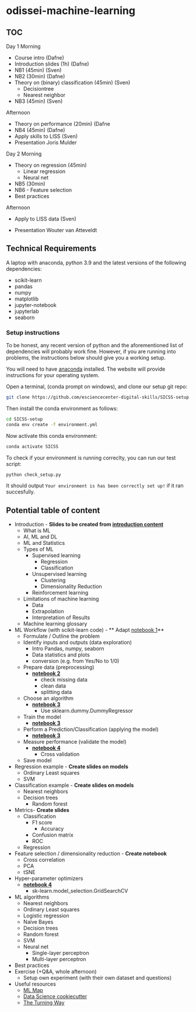 # odissei-machine-learning

## TOC

Day 1
Morning
- Course intro (Dafne)
- Introduction slides (1h) (Dafne)
- NB1 (45min) (Sven)
- NB2 (30min) (Dafne)
- Theory on (binary) classification (45min) (Sven)
    - Decisiontree
    - Nearest neighbor
- NB3 (45min) (Sven)

Afternoon
- Theory on performance (20min) (Dafne
- NB4 (45min) (Dafne)
- Apply skills to LISS (Sven)
- Presentation Joris Mulder

Day 2
Morning

- Theory on regression (45min)
    - Linear regression
    - Neural net
- NB5 (30min)
- NB6 - Feature selection
- Best practices

Afternoon
- Apply to LISS data (Sven)

- Presentation Wouter van Atteveldt

## Technical Requirements

A laptop with anaconda, python 3.9 and the latest versions of the following dependencies:

- scikit-learn
- pandas
- numpy
- matplotlib
- jupyter-notebook
- jupyterlab
- seaborn

### Setup instructions

To be honest, any recent version of python and the aforementioned list of dependencies will probably
work fine. However, if you are running into problems, the instructions below should give you a
working setup.

You will need to have  [anaconda](https://www.anaconda.com/) installed. The website will provide instructions for your
operating system.

Open a terminal, (conda prompt on windows), and clone our setup git repo:

```bash
git clone https://github.com/esciencecenter-digital-skills/SICSS-setup.git
```

Then install the conda environment as follows:
```bash
cd SICSS-setup
conda env create -f environment.yml
```

Now activate this conda environment:
```bash
conda activate SICSS
```

To check if your environment is running correclty, you can run our test script:
```bash
python check_setup.py
```
It should output `Your environment is has been correctly set up!` if it ran succesfully.

## Potential table of content

- Introduction - **Slides to be created
  from [introduction content](https://github.com/esciencecenter-digital-skills/SICSS-odissei-machine-learning/blob/main/1-Intro.md)**
    - What is ML
    - AI, ML and DL
    - ML and Statistics
    - Types of ML
        - Supervised learning
            - Regression
            - Classification
        - Unsupervised learning
            - Clustering
            - Dimensionality Reduction
        - Reinforcement learning
    - Limitations of machine learning
        - Data
        - Extrapolation
        - Interpretation of Results
    - Machine learning glossary
- ML Workflow (with scikit-learn code) - **
  Adapt [notebook 1](https://github.com/esciencecenter-digital-skills/SICSS-odissei-machine-learning/blob/main/notebooks/1-Intro.ipynb)**
    - Formulate / Outline the problem
    - Identify inputs and outputs (data exploration)
        - Intro Pandas, numpy, seaborn
        - Data statistics and plots
        - conversion (e.g. from Yes/No to 1/0)
    - Prepare data (preprocessing)
      - **[notebook 2](https://github.com/esciencecenter-digital-skills/SICSS-odissei-machine-learning/blob/main/notebooks/2-Data-Preparation.ipynb)**
        - check missing data
        - clean data
        - splitting data
    - Choose an algorithm
      - **[notebook 3](https://github.com/esciencecenter-digital-skills/SICSS-odissei-machine-learning/blob/main/notebooks/3-Model-pipeline.ipynb)**
        - Use sklearn.dummy.DummyRegressor
    - Train the model
      - **[notebook 3](https://github.com/esciencecenter-digital-skills/SICSS-odissei-machine-learning/blob/main/notebooks/3-Model-pipeline.ipynb)**
    - Perform a Prediction/Classification (applying the model)
      - **[notebook 3](https://github.com/esciencecenter-digital-skills/SICSS-odissei-machine-learning/blob/main/notebooks/3-Model-pipeline.ipynb)**
    - Measure performance (validate the model)
      - **[notebook 4](https://github.com/esciencecenter-digital-skills/SICSS-odissei-machine-learning/blob/main/notebooks/4-CrossValidation.ipynb)**
        - Cross validation
    - Save model
- Regression example - **Create slides on models**
    - Ordinary Least squares
    - SVM
- Classification example - **Create slides on models**
    - Nearest neighbors
    - Decision trees
        - Random forest
- Metrics- **Create slides**
    - Classification
        - F1 score
            - Accuracy
        - Confusion matrix
        - ROC
    - Regression
- Feature selection / dimensionality reduction - **Create notebook**
    - Cross correlation
    - PCA
    - tSNE
- Hyper-parameter optimizers
  - **[notebook 4](https://github.com/esciencecenter-digital-skills/SICSS-odissei-machine-learning/blob/main/notebooks/4-CrossValidation.ipynb)**
    - sk-learn.model_selection.GridSearchCV
- ML algorithms
    - Nearest neighbors
    - Ordinary Least squares
    - Logistic regression
    - Naïve Bayes
    - Decision trees
    - Random forest
    - SVM
    - Neural net
        - Single-layer perceptron
        - Multi-layer perceptron
- Best practices
- Exercise (+Q&A, whole afternoon)
    - Setup own experiment (with their own dataset and questions)
- Useful resources
    - [ML Map](https://scikit-learn.org/stable/_static/ml_map.png)
    - [Data Science cookiecutter](https://drivendata.github.io/cookiecutter-data-science/)
    - [The Turning Way](https://the-turing-way.netlify.app/welcome)
